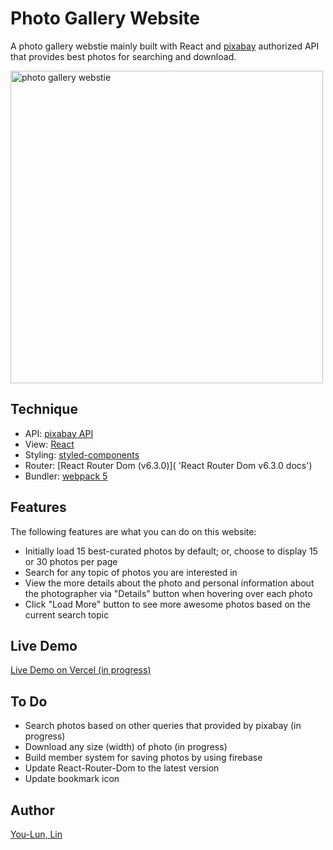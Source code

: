 # Photo Gallery Website

A photo gallery webstie mainly built with React and [pixabay](https://pixabay.com) authorized API that provides best photos for searching and download.

<img src="https://github.com/urlun0404/Photo-Gallery-React/blob/main/photo-gallery-website.jpg?raw=true" alt="photo gallery webstie" style="width: 500px;"/>

## Technique

- API: [pixabay API](https://pixabay.com/api/ 'pixabay API docs')
- View: [React](https://reactjs.org/ 'React official website')
- Styling: [styled-components](https://styled-components.com/ 'styled components official website')
- Router: [React Router Dom (v6.3.0)]( 'React Router Dom v6.3.0 docs')
- Bundler: [webpack 5](https://webpack.js.org/)

## Features

The following features are what you can do on this website:

- Initially load 15 best-curated photos by default; or, choose to display 15 or 30 photos per page
- Search for any topic of photos you are interested in
- View the more details about the photo and personal information about the photographer via "Details" button when hovering over each photo
- Click "Load More" button to see more awesome photos based on the current search topic

## Live Demo

[Live Demo on Vercel (in progress)](#)

## To Do

- Search photos based on other queries that provided by pixabay (in progress)
- Download any size (width) of photo (in progress)
- Build member system for saving photos by using firebase
- Update React-Router-Dom to the latest version
- Update bookmark icon

## Author

[You-Lun, Lin](#)
